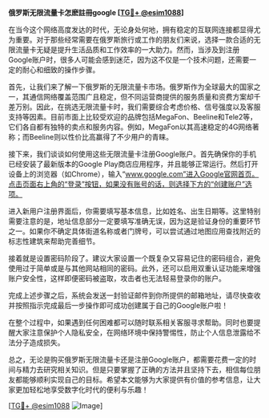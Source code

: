 **俄罗斯无限流量卡怎麽註冊google [[TG💪+ @esim1088](https://t.me/s/esim1088)]**

在当今这个网络高度发达的时代，无论身处何地，拥有稳定的互联网连接都显得尤为重要。对于那些经常需要在俄罗斯旅行或工作的朋友们来说，选择一款合适的无限流量卡无疑是提升生活品质和工作效率的一大助力。然而，当涉及到注册Google账户时，很多人可能会感到迷茫，因为这不仅是一个技术问题，还需要一定的耐心和细致的操作步骤。

首先，让我们来了解一下俄罗斯的无限流量卡市场。俄罗斯作为全球最大的国家之一，其通信网络覆盖范围广且稳定，但不同运营商提供的服务质量和资费方案却千差万别。因此，在挑选无限流量卡时，我们需要综合考虑价格、信号强度以及客服支持等因素。目前市面上比较受欢迎的品牌包括MegaFon、Beeline和Tele2等，它们各自都有独特的卖点和服务内容。例如，MegaFon以其高速稳定的4G网络著称；而Beeline则以性价比高赢得了不少用户的青睐。

接下来，我们谈谈如何使用这些无限流量卡注册Google账户。首先确保你的手机已经安装了最新版本的Google Play商店应用程序，并且能够正常运行。然后打开设备上的浏览器（如Chrome），输入“www.google.com”进入Google官网首页。点击页面右上角的“登录”按钮，如果没有账号的话，则选择下方的“创建账户”选项。

进入新用户注册界面后，你需要填写基本信息，比如姓名、出生日期等。这里特别需要注意的是，地址信息部分一定要填写准确无误，因为这是验证身份的重要环节之一。如果你不确定具体街道名称或者门牌号，可以尝试通过地图应用查找附近的标志性建筑来帮助完善细节。

接着就是设置密码阶段了。建议大家设置一个既复杂又容易记住的密码组合，避免使用过于简单或是与其他网站相同的密码。此外，还可以启用双重认证功能来增强账户安全性，这样即便密码被盗取，攻击者也无法轻易登录你的账户。

完成上述步骤之后，系统会发送一封验证邮件到你所提供的邮箱地址，请尽快查收并按照指示完成最后一步操作即可成功创建属于自己的Google账户啦！

在整个过程中，如果遇到任何困难都可以随时联系相关客服寻求帮助。同时也要提醒大家注意保护个人隐私安全，在网络环境中保持警惕性，防止个人信息泄露给不法分子造成损失。

总之，无论是购买俄罗斯无限流量卡还是注册Google账户，都需要花费一定的时间与精力去研究相关知识。但是只要掌握了正确的方法并且坚持下去，相信每位朋友都能够顺利实现自己的目标。希望本文能够为大家提供有价值的参考信息，让大家更加轻松地享受数字化时代的便利与乐趣！

[[TG💪+ @esim1088](https://t.me/s/esim1088) ![Image](https://i.postimg.cc/4NQfJmqS/Snipaste-2025-05-13-00-14-12.png)]
